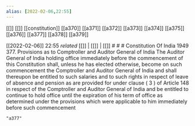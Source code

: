 ```yaml
---
alias: [2022-02-06,22:55]
---
```

[[]] [[]]
[[constitution]] [[a370]] [[a371]] [[a372]] [[a373]] [[a374]] [[a375]] [[a376]] [[a377]] [[a378]] [[a379]]

[[2022-02-06]] 22:55 _related_ [[]] | [[]] | [[]] # # #
Constitution Of India 1949
377. Provisions as to Comptroller and Auditor General of India The Auditor General of India holding office immediately before the commencement of this Constitution shall, unless he has elected otherwise, become on such commencement the Comptroller and Auditor General of India and shall thereupon be entitled to such salaries and to such rights in respect of leave of absence and pension as are provided for under clause ( 3 ) of Article 148 in respect of the Comptroller and Auditor General of India and be entitled to continue to hold office until the expiration of his term of office as determined under the provisions which were applicable to him immediately before such commencement
```query
"a377"
```